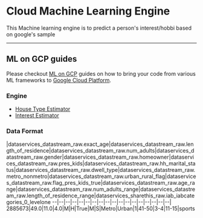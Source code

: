 # Cloud Machine Learning Engine

This Machine learning engine is to predict a person's interest/hobbi based on google's sample
- - -
## ML on GCP guides
Please checkout [ML on GCP](https://github.com/GoogleCloudPlatform/ml-on-gcp) guides on how to bring your code from various ML frameworks to [Google Cloud Platform](https://cloud.google.com/).

### Engine

  * [House Type Estimator](Datastream/estimator)
  * [Interest Estimator](Datastream/estimator)

### Data Format
|dataservices_datastream_raw.exact_age|dataservices_datastream_raw.length_of_residence|dataservices_datastream_raw.num_adults|dataservices_datastream_raw.gender|dataservices_datastream_raw.homeowner|dataservices_datastream_raw.pres_kids|dataservices_datastream_raw.hh_marital_status|dataservices_datastream_raw.dwell_type|dataservices_datastream_raw.metro_nonmetro|dataservices_datastream_raw.urban_rural_flag|dataservices_datastream_raw.flag_pres_kids_true|dataservices_datastream_raw.age_range|dataservices_datastream_raw.num_adults_range|dataservices_datastream_raw.length_of_residence_range|dataservices_sharethis_raw.iab_iabcategories_0_levelone
--|--|--|--|--|--|--|--|--|--|--|--|--|--|--|--|--|--|
2885673|49.0|11.0|4.0|M|H|True|M|S|Metro|Urban|1|41-50|3-4|11-15|sports
